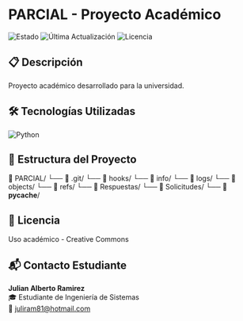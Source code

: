 
# PARCIAL - Proyecto Académico


![Estado](https://img.shields.io/badge/Estado-👨‍💻_Desarrollo-yellow)
![Última Actualización](https://img.shields.io/badge/Última_Actualización-2025-05-17-lightgray)
![Licencia](https://img.shields.io/badge/Licencia-Creative_Commons-blue)


## 📋 Descripción
Proyecto académico desarrollado para la universidad.

## 🛠 Tecnologías Utilizadas
![Python](https://img.shields.io/badge/Python-3776AB?logo=python&logoColor=white)

## 📂 Estructura del Proyecto
📁 PARCIAL/
    └── 📂 .git/
        └── 📂 hooks/
        └── 📂 info/
        └── 📂 logs/
        └── 📂 objects/
        └── 📂 refs/
    └── 📂 Respuestas/
    └── 📂 Solicitudes/
    └── 📂 __pycache__/

## 📄 Licencia
Uso académico - Creative Commons

## 📬 Contacto Estudiante
**Julian Alberto Ramirez**  
🎓 Estudiante de Ingeniería de Sistemas  
📧 [juliram81@hotmail.com](mailto:juliram81@hotmail.com)
